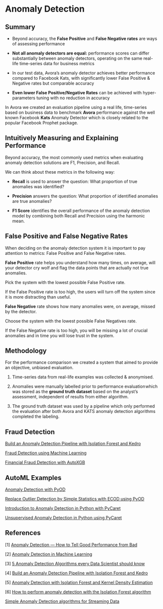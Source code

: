 # Anomaly Detection

## Summary

- Beyond accuracy, the **False Positive** and **False Negative rates** are ways of assessing performance

- **Not all anomaly detectors are equal:** performance scores can differ substantially between anomaly detectors, operating on the same real-life time-series data for business metrics

- In our test data, Avora’s anomaly detector achieves better performance compared to Facebook Kats, with significantly lower False Positive & Negative rates but comparable accuracy

- **Even lower False Positive/Negative Rates** can be achieved with hyper-parameters tuning with no reduction in accuracy

In Avora we created an evaluation pipeline using a real life, time-series based on business data to benchmark **Avora** performance against the well known Facebook **Kats** Anomaly Detector which is closely related to the popular Facebook Prophet package.

## Intuitively Measuring and Explaining Performance

Beyond accuracy, the most commonly used metrics when evaluating anomaly detection solutions are F1, Precision, and Recall. 

We can think about these metrics in the following way:

- **Recall** is used to answer the question: What proportion of true anomalies was identified?

- **Precision** answers the question: What proportion of identified anomalies are true anomalies?

- **F1 Score** identifies the overall performance of the anomaly detection model by combining both Recall and Precision using the harmonic mean. 

## False Positive and False Negative Rates

When deciding on the anomaly detection system it is important to pay attention to metrics: False Positive and False Negative rates.

**False Positive** rate helps you understand how many times, on average, will your detector cry wolf and flag the data points that are actually not true anomalies.

Pick the system with the lowest possible False Positive rate. 

If the False Positive rate is too high, the users will turn off the system since it is more distracting than useful.

**False Negative** rate shows how many anomalies were, on average, missed by the detector.

Choose the system with the lowest possible False Negatives rate. 

If the False Negative rate is too high, you will be missing a lot of crucial anomalies and in time you will lose trust in the system.

## Methodology

For the performance comparison we created a system that aimed to provide an objective, unbiased evaluation.

  1. Time-series data from real-life examples was collected & anonymised.

  2. Anomalies were manually labelled prior to performance evaluation which was stored as the **ground truth dataset** based on the analyst’s assessment, independent of results from either algorithm.

  3. The ground truth dataset was used by a pipeline which only performed the evaluation after both Avora and KATS anomaly detection algorithms completed the labeling.

  
## Fraud Detection

[Build an Anomaly Detection Pipeline with Isolation Forest and Kedro](https://towardsdatascience.com/build-an-anomaly-detection-pipeline-with-isolation-forest-and-kedro-db5f4437bfab)

[Fraud Detection using Machine Learning](https://pub.towardsai.net/fraud-detection-using-machine-learning-eae93f6c1bec)

[Financial Fraud Detection with AutoXGB](https://towardsdatascience.com/autoxgb-for-financial-fraud-detection-f88f30d4734a)


## AutoML Examples

[Anomaly Detection with PyOD](https://towardsdatascience.com/anamoly-detection-with-pyod-fea90f0b4b42?gi=9db45cd1366c)

[Replace Outlier Detection by Simple Statistics with ECOD using PyOD](https://medium.com/geekculture/replace-outlier-detection-by-simple-statistics-with-ecod-f95a7d982f79)


[Introduction to Anomaly Detection in Python with PyCaret](https://moez-62905.medium.com/introduction-to-anomaly-detection-in-python-with-pycaret-2fecd7144f87)

[Unsupervised Anomaly Detection in Python using PyCaret](https://towardsdatascience.com/unsupervised-anomaly-detection-in-python-f2e61be17c2b)



## References

[1] [Anomaly Detection — How to Tell Good Performance from Bad](https://towardsdatascience.com/anomaly-detection-how-to-tell-good-performance-from-bad-b57116d71a10)

[2] [Anomaly Detection in Machine Learning](https://medium.com/geekculture/anomaly-detection-in-machine-learning-1c894c4cb43d)

[3] [5 Anomaly Detection Algorithms every Data Scientist should know](https://towardsdatascience.com/5-anomaly-detection-algorithms-every-data-scientist-should-know-b36c3605ea16)


[4] [Build an Anomaly Detection Pipeline with Isolation Forest and Kedro](https://towardsdatascience.com/build-an-anomaly-detection-pipeline-with-isolation-forest-and-kedro-db5f4437bfab)

[5] [Anomaly Detection with Isolation Forest and Kernel Density Estimation](https://machinelearningmastery.com/anomaly-detection-with-isolation-forest-and-kernel-density-estimation/)

[6] [How to perform anomaly detection with the Isolation Forest algorithm](https://towardsdatascience.com/how-to-perform-anomaly-detection-with-the-isolation-forest-algorithm-e8c8372520bc?gi=9b318130c70a)


[Simple Anomaly Detection algorithms for Streaming Data](https://medium.com/wearesinch/simple-anomaly-detection-algorithms-for-streaming-data-machine-learning-92cfaeb6f43b)


